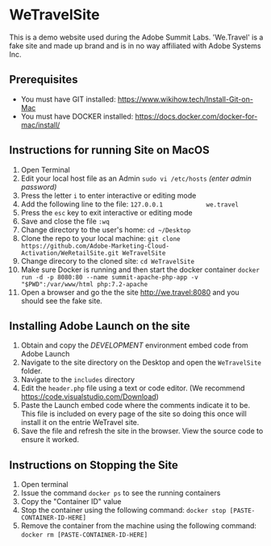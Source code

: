 # WeTravelSite

This is a demo website used during the Adobe Summit Labs.  'We.Travel' is a fake site and made up brand and is in no way affiliated with Adobe Systems Inc.

## Prerequisites
 * You must have GIT installed: https://www.wikihow.tech/Install-Git-on-Mac
 * You must have DOCKER installed: https://docs.docker.com/docker-for-mac/install/

## Instructions for running Site on MacOS
1. Open Terminal
2. Edit your local host file as an Admin `sudo vi /etc/hosts`  _(enter admin password)_
3. Press the letter `i` to enter interactive or editing mode
4. Add the following line to the file:   `127.0.0.1            we.travel`
5. Press the `esc` key to exit interactive or editing mode
6. Save and close the file `:wq`
7. Change directory to the user's home:  `cd ~/Desktop`
8. Clone the repo to your local machine:  `git clone https://github.com/Adobe-Marketing-Cloud-Activation/WeRetailSite.git WeTravelSite`
9. Change direcory to the cloned site:  `cd WeTravelSite`
10. Make sure Docker is running and then start the docker container `docker run -d -p 8080:80 --name summit-apache-php-app -v "$PWD":/var/www/html php:7.2-apache`
11. Open a browser and go the the site http://we.travel:8080 and you should see the fake site.

## Installing Adobe Launch on the site
1. Obtain and copy the *DEVELOPMENT* environment embed code from Adobe Launch
2. Navigate to the site directory on the Desktop and open the `WeTravelSite` folder.
3. Navigate to the `includes` directory
3. Edit the `header.php` file using a text or code editor.  (We recommend https://code.visualstudio.com/Download)
4. Paste the Launch embed code where the comments indicate it to be.  This file is included on every page of the site so doing this once will install it on the entrie WeTravel site.
5. Save the file and refresh the site in the browser.  View the source code to ensure it worked.

## Instructions on Stopping the Site
1. Open terminal
2. Issue the command `docker ps` to see the running containers
3. Copy the "Container ID" value
4. Stop the container using the following command: `docker stop [PASTE-CONTAINER-ID-HERE]`
4. Remove the container from the machine using the following command: `docker rm [PASTE-CONTAINER-ID-HERE]`

